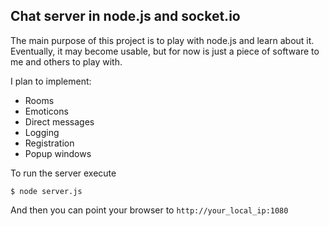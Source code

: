 ## Chat server in node.js and socket.io

The main purpose of this project is to play with node.js and learn about it. Eventually, it may become usable, but for now is just a piece of software to me and others to play with.

I plan to implement:

- Rooms
- Emoticons
- Direct messages
- Logging
- Registration
- Popup windows

To run the server execute 

`$ node server.js`

And then you can point your browser to `http://your_local_ip:1080`
